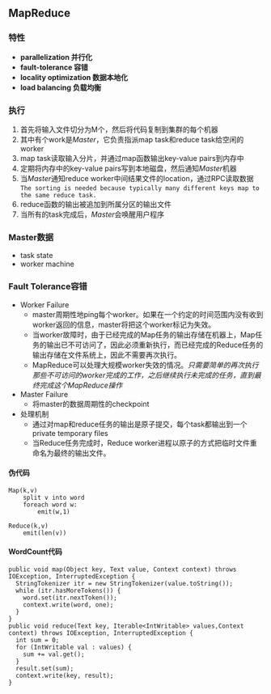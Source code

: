 ## MapReduce

### 特性
- **parallelization 并行化** 
- **fault-tolerance 容错**
- **locality optimization 数据本地化**
- **load balancing 负载均衡**

### 执行
1. 首先将输入文件切分为M个，然后将代码复制到集群的每个机器
2. 其中有个work是*Master*，它负责指派map task和reduce task给空闲的worker
3. map task读取输入分片，并通过map函数输出key-value pairs到内存中
4. 定期将内存中的key-value pairs写到本地磁盘，然后通知*Master*机器
5. 当*Master*通知reduce worker中间结果文件的location，通过RPC读取数据 
`The sorting is needed because typically many different keys map to the same reduce task.`
6. reduce函数的输出被追加到所属分区的输出文件
7. 当所有的task完成后，*Master*会唤醒用户程序

### Master数据
- task state
- worker machine

### Fault Tolerance容错
- Worker Failure
    - master周期性地ping每个worker。如果在一个约定的时间范围内没有收到worker返回的信息，master将把这个worker标记为失效。
    - 当worker故障时，由于已经完成的Map任务的输出存储在机器上，Map任务的输出已不可访问了，因此必须重新执行，而已经完成的Reduce任务的输出存储在文件系统上，因此不需要再次执行。
    - MapReduce可以处理大规模worker失效的情况。_只需要简单的再次执行那些不可访问的worker完成的工作，之后继续执行未完成的任务，直到最终完成这个MapReduce操作_
- Master Failure
    - 将master的数据周期性的checkpoint
- 处理机制
    - 通过对map和reduce任务的输出是原子提交，每个task都输出到一个private temporary files
    - 当Reduce任务完成时，Reduce worker进程以原子的方式把临时文件重命名为最终的输出文件。

#### 伪代码
``` 
Map(k,v)
    split v into word
    foreach word w:
        emit(w,1)

Reduce(k,v)
    emit(len(v))
```
#### WordCount代码
```
public void map(Object key, Text value, Context context) throws IOException, InterruptedException {
  StringTokenizer itr = new StringTokenizer(value.toString());
  while (itr.hasMoreTokens()) {
    word.set(itr.nextToken());
    context.write(word, one);
  }
}
public void reduce(Text key, Iterable<IntWritable> values,Context context) throws IOException, InterruptedException {
  int sum = 0;
  for (IntWritable val : values) {
    sum += val.get();
  }
  result.set(sum);
  context.write(key, result);
}
```